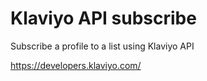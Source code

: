 # Klaviyo API subscribe
Subscribe a profile to a list using Klaviyo API

https://developers.klaviyo.com/
